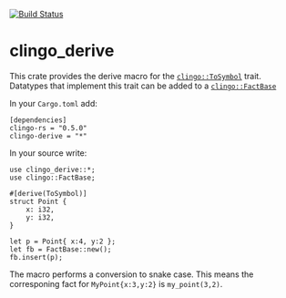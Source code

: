 [![Build Status](https://travis-ci.org/potassco/clingo_derive.svg?branch=master)](https://travis-ci.org/potassco/clingo_derive)

# clingo_derive

This crate provides the derive macro for the [`clingo::ToSymbol`](https://docs.rs/clingo/0.5.0/clingo/trait.ToSymbol.html) trait.
Datatypes that implement this trait can be added to a [`clingo::FactBase`](https://docs.rs/clingo/0.5.0/clingo/struct.FactBase.html)

In your `Cargo.toml` add:

    [dependencies]
    clingo-rs = "0.5.0"
    clingo-derive = "*"

In your source write:

    use clingo_derive::*;
    use clingo::FactBase;

    #[derive(ToSymbol)]
    struct Point {
        x: i32,
        y: i32,
    }

    let p = Point{ x:4, y:2 };
    let fb = FactBase::new();
    fb.insert(p);

The macro performs a conversion to snake case. This means the corresponing fact for `MyPoint{x:3,y:2}` is `my_point(3,2)`.
